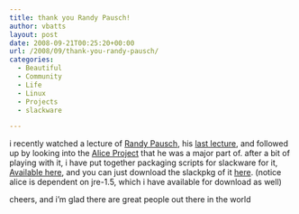 ```yaml
---
title: thank you Randy Pausch!
author: vbatts
layout: post
date: 2008-09-21T00:25:20+00:00
url: /2008/09/thank-you-randy-pausch/
categories:
  - Beautiful
  - Community
  - Life
  - Linux
  - Projects
  - slackware

---
```

i recently watched a lecture of [Randy Pausch][1], his [last lecture][2], and followed up by looking into the [Alice Project][3] that he was a major part of. after a bit of playing with it, i have put together packaging scripts for slackware for it, [Available here][4], and you can just download the slackpkg of it [here][5]. (notice alice is dependent on jre-1.5, which i have available for download as well)

cheers, and i&#8217;m glad there are great people out there in the world

 [1]: http://download.srv.cs.cmu.edu/~pausch/
 [2]: http://www.cmu.edu/uls/journeys/randy-pausch/index.html
 [3]: http://www.alice.org/
 [4]: http://hashbangbash.com/pub/src/SlackBuilds/projects/alice/
 [5]: http://hashbangbash.com/downloads/slackpkgs/
